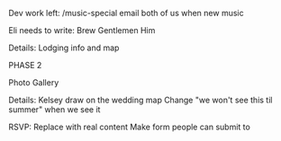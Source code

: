Dev work left:
  /music-special
  email both of us when new music

Eli needs to write:
  Brew Gentlemen
  Him

Details:
  Lodging info and map



PHASE 2

Photo Gallery

Details:
  Kelsey draw on the wedding map
  Change "we won't see this til summer" when we see it

RSVP:
  Replace with real content
  Make form people can submit to
